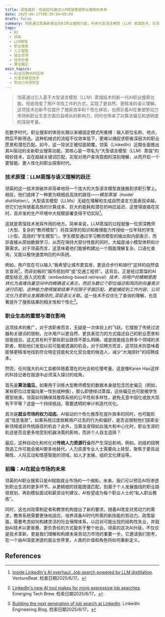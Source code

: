 ```yaml
---
title: 深度透视：领英如何通过LLM蒸馏重塑职业搜索的未来
date: 2025-06-17T08:30:04+08:00
draft: false
summary: 领英通过其最新推出的AI职业搜索功能，利用大型语言模型（LLM）蒸馏技术，实现了对自然语言查询的深度理解，显著提升了求职效率和个性化体验。这项技术不仅优化了用户寻找工作的方式，也引发了对AI在就业市场中可能带来的算法偏见、权力动态改变以及人力资源行业转型等深层社会影响的思考。
tags: 
  - AI
  - 领英
  - LLM蒸馏
  - 职业搜索
  - 人工智能
  - 就业市场
  - 技术伦理
  - 算法偏见
main_topics: 
  - AI在招聘中的应用
  - 大语言模型技术
  - 劳动力市场转型
---
```


> 领英通过引入基于大型语言模型（LLM）蒸馏技术的新一代AI职业搜索功能，彻底改变了用户寻找工作的方式，实现了更自然、更精准的语义理解。这项技术创新不仅提升了搜索效率和个性化体验，也预示着AI在重塑劳动力市场和职业生态方面日益增长的影响力，同时也带来了对算法偏见和透明度的深层考量。

在数字时代，职业搜索的体验长期以来被固定模式所束缚：输入职位名称、地点，然后不断筛选。这种机械式的流程不仅效率低下，更难以捕捉求职者深层次的职业愿景和潜在匹配。如今，这一现状正被彻底颠覆。领英（LinkedIn）近期全面推出其AI驱动的全新职业搜索功能，其核心是一项名为“大型语言模型（LLM）蒸馏”的精妙技术，旨在超越关键词匹配，实现对用户查询意图的深刻理解，从而开启一个更智能、更人性化的职业探索时代。

### 技术原理：LLM蒸馏与语义理解的跃迁

领英的这一技术突破并非简单地将一个庞大的大型语言模型直接搬到求职引擎上。相反，他们选择了一种更为精细且高效的路径——_模型蒸馏（model distillation）_。大型语言模型（LLMs）无疑在理解和生成自然语言方面表现卓越，但它们也伴随着高昂的计算成本、巨大的能耗和潜在的响应延迟，这使得直接在实时、高并发的生产环境中大规模部署变得不切实际[^1]。

这就是蒸馏技术发挥作用的地方。简单来说，LLM蒸馏的过程就像一位资深教师（大型、复杂的“教师模型”）将其深厚的知识和推理能力传授给一位年轻的学生（小型、高效的“学生模型”）。学生模型通过学习教师模型的输出和内部表示，而非直接从原始数据学习，从而在保持大部分性能的同时，大幅度减小模型体积和计算需求。对于领英而言，这意味着他们能够构建出一个既能理解复杂、口语化查询，又能以极快速度响应的AI系统。

例如，用户现在可以输入“我希望让城市更宜居，更适合步行和骑行”这样的自然语言查询[^5]，而非刻板的“城市规划师”或“交通工程师”。这背后，正是经过蒸馏的AI模型结合_嵌入式检索（embedding-based retrieval）_技术，将用户的模糊意图转化为高维向量空间中的精确语义表示，然后与数亿个职位描述和简历的向量表示进行匹配。这种能力使得搜索结果不仅限于字面匹配，更能捕捉到工作内容、公司文化乃至职业发展路径的_深层语义关联_。这一技术不仅优化了查询的理解，也显著提升了搜索结果的相关性和个性化[^2]。

### 职业生态的重塑与潜在影响

这项技术的推广，对于求职者而言，无疑是一次体验上的飞跃。它摆脱了传统过滤器和关键词的限制，允许用户以更自然、更具表现力的方式描述自己的职业愿景和技能组合。这尤其有利于那些职业路径不那么明确、或是技能组合跨多个领域的求职者，帮助他们发现以前可能被遗漏的机会。对于招聘方而言，这项技术则意味着能够更精准地找到符合特定技能和文化契合度的候选人，减少“大海捞针”的招聘成本。

然而，任何强大的AI工具都伴随着潜在的社会和伦理考量，这是像Karen Hao这样的科技记者在报道中必须深入探讨的视角。

首先是**算法偏见**。如果用于训练大型教师模型的数据本身就包含历史偏见（例如，某些职位过度偏向某一性别或种族），那么即使经过蒸馏，这些偏见也可能被学生模型继承。领英如何确保其推荐系统的公平性和多样性，避免无意中固化或放大现有不平等？这是一个持续挑战，需要透明的审计和迭代优化。

其次是**就业市场的权力动态**。AI驱动的个性化推荐在提升效率的同时，也可能形成“信息茧房”。如果系统过度依赖用户过去的行为和偏好，是否会限制他们探索全新领域或非传统路径的机会？此外，当算法变得如此强大和中心化时，职业生涯的轨迹是否会更多地受到机器决策的影响，而非个人自主选择？

最后，这种自动化和优化对**传统人力资源行业**将产生深远影响。例如，初级的招聘筛选工作可能会被AI更多地替代，人力资源专业人士需要向上转型，聚焦于更具战略性、人际互动和情感智能的领域，如人才发展、组织文化建设等。

### 前瞻：AI在就业市场的未来

领英的AI职业搜索只是AI赋能就业市场的一个缩影。未来，我们可以预见AI将渗透到职业生涯的更多环节。从更精细的技能图谱匹配，到基于个人发展曲线的职业路径规划，再到模拟面试和薪资谈判建议，AI有望成为每个职业人士的“私人职业教练”。

同时，这也对政策制定者和教育机构提出了新的要求。随着AI改变对劳动力的需求，教育系统需要更快地适应，培养具备AI时代所需的新技能的劳动力。政策层面，需要考虑如何构建灵活的社会保障体系，以应对可能出现的结构性失业，并鼓励AI技术以更普惠、更负责任的方式服务于整个社会。领英的这次AI升级，不仅仅是技术革新，更是我们理解和构建未来劳动力市场的重要一步。它邀请我们思考，在一个由AI深度渗透的就业世界里，人类的价值和角色将如何重新定义。

## References

[^1]: [Inside LinkedIn's AI overhaul: Job search powered by LLM distillation](https://venturebeat.com/ai/inside-linkedins-ai-overhaul-job-search-powered-by-llm-distillation/). VentureBeat. 检索日期2025/6/17。
[^2]: [Building the next generation of job search at LinkedIn](https://www.linkedin.com/blog/engineering/ai/building-the-next-generation-of-job-search-at-linkedin). LinkedIn Engineering Blog. 检索日期2025/6/17。
[^3]: [LinkedIn Launches AI Job Search Tool For Premium Users First](https://www.forbes.com/sites/torconstantino/2025/06/02/linkedin-launches-ai-job-search-tool-for-premium-users/). Forbes. 检索日期2025/6/17。
[^4]: [LinkedIn's New AI Job Search - The Job Insiders](https://www.thejobinsiders.com/blog/linkedins-new-ai-job-search). The Job Insiders. 检索日期2025/6/17。
[^5]: [LinkedIn's new AI tool makes for more expressive job searches](https://www.emergingtechbrew.com/stories/2025/05/15/linkedin-ai-tool-job-searches). Emerging Tech Brew. 检索日期2025/6/17。
